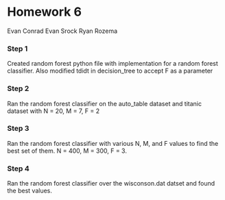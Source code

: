 # Homework 6
Evan Conrad
Evan Srock
Ryan Rozema

### Step 1
Created random forest python file with implementation for a random forest
classifier. Also modified tdidt in decision_tree to accept F as a parameter

### Step 2
Ran the random forest classifier on the auto_table dataset and titanic dataset
with N = 20, M = 7, F = 2

### Step 3
Ran the random forest classifier with various N, M, and F values to find the best
set of them. N = 400, M = 300, F = 3.

### Step 4
Ran the random forest classifier over the wisconson.dat datset and found the best
values.
